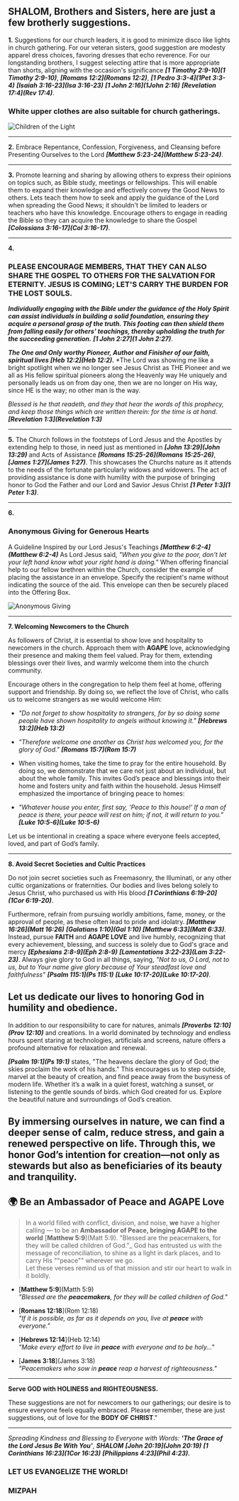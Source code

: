 


## SHALOM, Brothers and Sisters, here are just a few brotherly suggestions.


**1.** Suggestions for our church leaders, it is good to minimize disco like lights in church gathering. For our veteran sisters, good suggestion are modesty apparel dress choices, favoring dresses that echo reverence. For our longstanding brothers, I suggest selecting attire that is more appropriate than shorts, aligning with the occasion's significance ***[1 Timothy 2:9-10](1 Timothy 2:9-10)***, ***[Romans 12:2](Romans 12:2)***, ***[1 Pedro 3:3-4](1Pet 3:3-4)*** ***[Isaiah 3:16-23](Isa 3:16-23)*** ***[1 John 2:16](1John 2:16)*** ***[Revelation 17:4](Rev 17:4)***.

### White upper clothes are also suitable for church gatherings.
![Children of the Light](https://raw.githubusercontent.com/nextcodelab/data-base-server/refs/heads/main/host_data/bible/images/modest4.png)

---

**2.** 
Embrace Repentance, Confession, Forgiveness, and Cleansing before Presenting Ourselves to the Lord ***[Matthew 5:23-24](Matthew 5:23-24)***.

---

**3.**
Promote learning and sharing by allowing others to express their opinions on topics such, as Bible study, meetings or fellowships. This will enable them to expand their knowledge and effectively convey the Good News to others. Lets teach them how to seek and apply the guidance of the Lord when spreading the Good News; it shouldn't be limited to leaders or teachers who have this knowledge. Encourage others to engage in reading the Bible so they can acquire the knowledge to share the Gospel ***[Colossians 3:16-17](Col 3:16-17)***.

---

**4.**
### PLEASE ENCOURAGE MEMBERS, THAT THEY CAN ALSO SHARE THE GOSPEL TO OTHERS FOR THE SALVATION FOR ETERNITY. JESUS IS COMING; LET'S CARRY THE BURDEN FOR THE LOST SOULS.


***Individually engaging with the Bible under the guidance of the Holy Spirit can assist individuals in building a solid foundation, ensuring they acquire a personal grasp of the truth. This footing can then shield them from falling easily for others' teachings, thereby upholding the truth for the succeeding generation.*** ***[1 John 2:27](1 John 2:27)***.


***The One and Only worthy Pioneer, Author and Finisher of our faith, spiritual lives [Heb 12:2](Heb 12:2).*** 
*The Lord was showing me like a bright spotlight when we no longer see Jesus Christ as THE Pioneer and we all as His fellow spiritual pioneers along the Heavenly way He uniquely and personally leads us on from day one, then we are no longer on His way, since HE is the way; no other man is the way.



*Blessed is he that readeth, and they that hear the words of this prophecy, and keep those things which are written therein: for the time is at hand.* ***[Revelation 1:3](Revelation 1:3)***

---

**5.**
The Church follows in the footsteps of Lord Jesus and the Apostles by extending help to those, in need just as mentioned in ***[John 13:29](John 13:29)*** and Acts of Assistance ***[Romans 15:25-26](Romans 15:25-26)***, ***[James 1:27](James 1:27)***. This showcases the Churchs nature as it attends to the needs of the fortunate particularly widows and widowers. The act of providing assistance is done with humility with the purpose of bringing honor to God the Father and our Lord and Savior Jesus Christ ***[1 Peter 1:3](1 Peter 1:3)***. 

---

**6.**
### Anonymous Giving for Generous Hearts
A Guideline Inspired by our Lord Jesus's Teachings ***[Matthew 6:2-4](Matthew 6:2-4)***
As Lord Jesus said, *"When you give to the poor, don't let your left hand know what your right hand is doing."* When offering financial help to our fellow brethren within the Church, consider the example of placing the assistance in an envelope. Specify the recipient's name without indicating the source of the aid. This envelope can then be securely placed into the Offering Box.

![Anonymous Giving](https://raw.githubusercontent.com/nextcodelab/data-base-server/refs/heads/main/host_data/bible/images/giving.png)

---

**7. Welcoming Newcomers to the Church**  

As followers of Christ, it is essential to show love and hospitality to newcomers in the church. Approach them with **AGAPE** love, acknowledging their presence and making them feel valued. Pray for them, extending blessings over their lives, and warmly welcome them into the church community.  

Encourage others in the congregation to help them feel at home, offering support and friendship. By doing so, we reflect the love of Christ, who calls us to welcome strangers as we would welcome Him:  
- *"Do not forget to show hospitality to strangers, for by so doing some people have shown hospitality to angels without knowing it."* ***[Hebrews 13:2](Heb 13:2)***  
- *"Therefore welcome one another as Christ has welcomed you, for the glory of God."* ***[Romans 15:7](Rom 15:7)***
  
- When visiting homes, take the time to pray for the entire household. By doing so, we demonstrate that we care not just about an individual, but about the whole family. This invites God’s peace and blessings into their home and fosters unity and faith within the household. Jesus Himself emphasized the importance of bringing peace to homes:  
- *"Whatever house you enter, first say, 'Peace to this house!' If a man of peace is there, your peace will rest on him; if not, it will return to you."* ***[Luke 10:5-6](Luke 10:5-6)***  

Let us be intentional in creating a space where everyone feels accepted, loved, and part of God’s family.  

---

**8. Avoid Secret Societies and Cultic Practices**  

Do not join secret societies such as Freemasonry, the Illuminati, or any other cultic organizations or fraternities. Our bodies and lives belong solely to Jesus Christ, who purchased us with His blood ***[1 Corinthians 6:19-20](1Cor 6:19-20)***.  

Furthermore, refrain from pursuing worldly ambitions, fame, money, or the approval of people, as these often lead to pride and idolatry. ***[Matthew 16:26](Matt 16:26)*** ***[Galatians 1:10](Gal 1:10) [Matthew 6:33](Matt 6:33)***. Instead,  pursue **FAITH** and **AGAPE LOVE** and live humbly, recognizing that every achievement, blessing, and success is solely due to God's grace and mercy ***[Ephesians 2:8-9](Eph 2:8-9)*** ***[Lamentations 3:22-23](Lam 3:22-23)***. Always give glory to God in all things, saying, *"Not to us, O Lord, not to us, but to Your name give glory because of Your steadfast love and faithfulness"* ***[Psalm 115:1](Ps 115:1)*** ***[Luke 10:17-20](Luke 10:17-20)***.  

Let us dedicate our lives to honoring God in humility and obedience.
---
In addition to our responsibility to care for natures, animals ***[Proverbs 12:10](Prov 12:10)***  and creations. In a world dominated by technology and endless hours spent staring at technologies, artificials and screens, nature offers a profound alternative for relaxation and renewal.

***[Psalm 19:1](Ps 19:1)*** states, "The heavens declare the glory of God; the skies proclaim the work of his hands." This encourages us to step outside, marvel at the beauty of creation, and find peace away from the busyness of modern life. Whether it’s a walk in a quiet forest, watching a sunset, or listening to the gentle sounds of birds. which God created for us. Explore the beautiful nature and surroundings of God’s creation.

By immersing ourselves in nature, we can find a deeper sense of calm, reduce stress, and gain a renewed perspective on life. Through this, we honor God’s intention for creation—not only as stewards but also as beneficiaries of its beauty and tranquility.
---

## 🌍 Be an Ambassador of Peace and AGAPE Love

> In a world filled with conflict, division, and noise, **we** have a higher calling — to be an **Ambassador of Peace, bringing AGAPE to the world** [**Matthew 5:9**](Matt 5:9).
> "Blessed are the peacemakers, for they will be called children of God."_
> God has entrusted us with the message of reconciliation, to shine as a light in dark places, and to carry His ""peace"" wherever we go.  
> Let these verses remind us of that mission and stir our heart to walk in it boldly.


- [**Matthew 5:9**](Matth 5:9)  
  _"Blessed are the **peacemakers**, for they will be called children of God."_

- [**Romans 12:18**](Rom 12:18)  
  _"If it is possible, as far as it depends on you, live at **peace** with everyone."_

- [**Hebrews 12:14**](Heb 12:14)  
  _"Make every effort to live in **peace** with everyone and to be holy..."_

- [**James 3:18**](James 3:18)  
  _"Peacemakers who sow in **peace** reap a harvest of righteousness."_

---

**Serve GOD with HOLINESS and RIGHTEOUSNESS.**


These suggestions are not for newcomers to our gatherings; our desire is to ensure everyone feels equally embraced. Please remember, these are just suggestions, out of love for the **BODY OF CHRIST**." 



---


*Spreading Kindness and Blessing to Everyone with Words:* ***'The Grace of the Lord Jesus Be With You'***, ***SHALOM*** ***[John 20:19](John 20:19)*** ***[1 Corinthians 16:23](1Cor 16:23)*** ***[Philippians 4:23](Phil 4:23).***


### LET US EVANGELIZE THE WORLD!

### MIZPAH

















